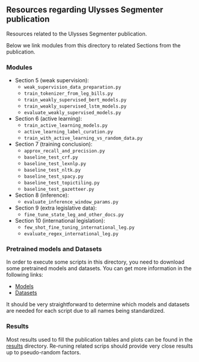 ## Resources regarding Ulysses Segmenter publication

Resources related to the Ulysses Segmenter publication.

Below we link modules from this directory to related Sections from the publication.

### Modules
- Section 5 (weak supervision):
    - `weak_supervision_data_preparation.py`
    - `train_tokenizer_from_leg_bills.py`
    - `train_weakly_supervised_bert_models.py`
    - `train_weakly_supervised_lstm_models.py`
    - `evaluate_weakly_supervised_models.py`
- Section 6 (active learning):
    - `train_active_learning_models.py`
    - `active_learning_label_curation.py`
    - `train_with_active_learning_vs_random_data.py`
- Section 7 (training conclusion):
    - `approx_recall_and_precision.py`
    - `baseline_test_crf.py`
    - `baseline_test_lexnlp.py`
    - `baseline_test_nltk.py`
    - `baseline_test_spacy.py`
    - `baseline_test_topictiling.py`
    - `baseline_test_gazetteer.py`
- Section 8 (inference):
    - `evaluate_inference_window_params.py`
- Section 9 (extra legislative data):
    - `fine_tune_state_leg_and_other_docs.py`
- Section 10 (international legislation):
    - `few_shot_fine_tuning_international_leg.py`
    - `evaluate_regex_international_leg.py`

### Pretrained models and Datasets

In order to execute some scripts in this directory, you need to download some pretrained models and datasets.
You can get more information in the following links:

- [Models](https://github.com/ulysses-camara/ulysses-segmenter?tab=readme-ov-file#available-models)
- [Datasets](https://github.com/ulysses-camara/ulysses-segmenter?tab=readme-ov-file#train-and-evaluation-data)

It should be very straightforward to determine which models and datasets are needed for each script due to all names being standardized.

### Results

Most results used to fill the publication tables and plots can be found in the [results](./results) directory.
Re-runing related scrips should provide very close results up to pseudo-random factors.
